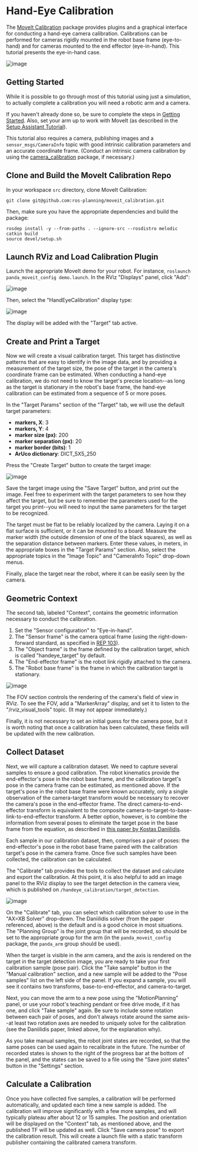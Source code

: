 # Hand-Eye Calibration

The [MoveIt
Calibration](http://www.github.com/ros-planning/moveit_calibration)
package provides plugins and a graphical interface for conducting a
hand-eye camera calibration. Calibrations can be performed for cameras
rigidly mounted in the robot base frame (eye-to-hand) and for cameras
mounted to the end effector (eye-in-hand). This tutorial presents the
eye-in-hand case.

![image](images/hand_eye_calibration_demo.jpg)

## Getting Started

While it is possible to go through most of this tutorial using just a
simulation, to actually complete a calibration you will need a robotic
arm and a camera.

If you haven't already done so, be sure to complete the steps in
[Getting Started](../getting_started/getting_started.html). Also, set
your arm up to work with MoveIt (as described in the [Setup Assistant
Tutorial](../setup_assistant/setup_assistant_tutorial.html)).

This tutorial also requires a camera, publishing images and a
`sensor_msgs/CameraInfo` topic with good intrinsic calibration
parameters and an accurate coordinate frame. (Conduct an intrinsic
camera calibration by using the
[camera\_calibration](http://wiki.ros.org/camera_calibration) package,
if necessary.)

## Clone and Build the MoveIt Calibration Repo

In your workspace `src` directory, clone MoveIt Calibration:

    git clone git@github.com:ros-planning/moveit_calibration.git

Then, make sure you have the appropriate dependencies and build the
package:

    rosdep install -y --from-paths . --ignore-src --rosdistro melodic
    catkin build
    source devel/setup.sh

## Launch RViz and Load Calibration Plugin

Launch the appropriate MoveIt demo for your robot. For instance,
`roslaunch panda_moveit_config demo.launch`. In the RViz "Displays"
panel, click "Add":

![image](images/choose_add_display.png)

Then, select the "HandEyeCalibration" display type:

![image](images/add_handeye_display.png)

The display will be added with the "Target" tab active.

## Create and Print a Target

Now we will create a visual calibration target. This target has
distinctive patterns that are easy to identify in the image data, and by
providing a measurement of the target size, the pose of the target in
the camera's coordinate frame can be estimated. When conducting a
hand-eye calibration, we do not need to know the target's precise
location--as long as the target is stationary in the robot's base frame,
the hand-eye calibration can be estimated from a sequence of 5 or more
poses.

In the "Target Params" section of the "Target" tab, we will use the
default target parameters:

-   **markers, X**: 3
-   **markers, Y**: 4
-   **marker size (px)**: 200
-   **marker separation (px)**: 20
-   **marker border (bits)**: 1
-   **ArUco dictionary**: DICT\_5X5\_250

Press the "Create Target" button to create the target image:

![image](images/aruco_target_handeye_panel.png)

Save the target image using the "Save Target" button, and print out the
image. Feel free to experiment with the target parameters to see how
they affect the target, but be sure to remember the parameters used for
the target you print--you will need to input the same parameters for the
target to be recognized.

The target must be flat to be reliably localized by the camera. Laying
it on a flat surface is sufficient, or it can be mounted to a board.
Measure the marker width (the outside dimension of one of the black
squares), as well as the separation distance between markers. Enter
these values, in meters, in the appropriate boxes in the "Target Params"
section. Also, select the appropriate topics in the "Image Topic" and
"CameraInfo Topic" drop-down menus.

Finally, place the target near the robot, where it can be easily seen by
the camera.

## Geometric Context

The second tab, labeled "Context", contains the geometric information
necessary to conduct the calibration.

1.  Set the "Sensor configuration" to "Eye-in-hand".
2.  The "Sensor frame" is the camera optical frame (using the
    right-down-forward standard, as specified in [REP
    103](https://www.ros.org/reps/rep-0103.html)).
3.  The "Object frame" is the frame defined by the calibration target,
    which is called "handeye\_target" by default.
4.  The "End-effector frame" is the robot link rigidly attached to the
    camera.
5.  The "Robot base frame" is the frame in which the calibration target
    is stationary.

![image](images/context_tab.png)

The FOV section controls the rendering of the camera's field of view in
RViz. To see the FOV, add a "MarkerArray" display, and set it to listen
to the "/rviz\_visual\_tools" topic. (It may not appear immediately.)

Finally, it is not necessary to set an initial guess for the camera
pose, but it is worth noting that once a calibration has been
calculated, these fields will be updated with the new calibration.

## Collect Dataset

Next, we will capture a calibration dataset. We need to capture several
samples to ensure a good calibration. The robot kinematics provide the
end-effector's pose in the robot base frame, and the calibration
target's pose in the camera frame can be estimated, as mentioned above.
If the target's pose in the robot base frame were known accurately, only
a single observation of the camera-target transform would be necessary
to recover the camera's pose in the end-effector frame. The direct
camera-to-end-effector transform is equivalent to the composite
camera-to-target-to-base-link-to-end-effector transform. A better
option, however, is to combine the information from several poses to
eliminate the target pose in the base frame from the equation, as
described in [this paper by Kostas
Daniilidis](https://scholar.google.com/scholar?cluster=11338617350721919587).

Each sample in our calibration dataset, then, comprises a pair of poses:
the end-effector's pose in the robot base frame paired with the
calibration target's pose in the camera frame. Once five such samples
have been collected, the calibration can be calculated.

The "Calibrate" tab provides the tools to collect the dataset and
calculate and export the calibration. At this point, it is also helpful
to add an image panel to the RViz display to see the target detection in
the camera view, which is published on
`/handeye_calibration/target_detection`.

![image](images/calibrate_tab.png)

On the "Calibrate" tab, you can select which calibration solver to use
in the "AX=XB Solver" drop-down. The Daniilidis solver (from the paper
referenced, above) is the default and is a good choice in most
situations. The "Planning Group" is the joint group that will be
recorded, so should be set to the appropriate group for the arm (in the
`panda_moveit_config` package, the `panda_arm` group should be used).

When the target is visible in the arm camera, and the axis is rendered
on the target in the target detection image, you are ready to take your
first calibration sample (pose pair). Click the "Take sample" button in
the "Manual calibration" section, and a new sample will be added to the
"Pose samples" list on the left side of the panel. If you expand a
sample, you will see it contains two transforms, base-to-end-effector,
and camera-to-target.

Next, you can move the arm to a new pose using the "MotionPlanning"
panel, or use your robot's teaching pendant or free drive mode, if it
has one, and click "Take sample" again. Be sure to include some rotation
between each pair of poses, and don't always rotate around the same
axis--at least two rotation axes are needed to uniquely solve for the
calibration (see the Daniilidis paper, linked above, for the explanation
why).

As you take manual samples, the robot joint states are recorded, so that
the same poses can be used again to recalibrate in the future. The
number of recorded states is shown to the right of the progress bar at
the bottom of the panel, and the states can be saved to a file using the
"Save joint states" button in the "Settings" section.

## Calculate a Calibration

Once you have collected five samples, a calibration will be performed
automatically, and updated each time a new sample is added. The
calibration will improve significantly with a few more samples, and will
typically plateau after about 12 or 15 samples. The position and
orientation will be displayed on the "Context" tab, as mentioned above,
and the published TF will be updated as well. Click "Save camera pose"
to export the calibration result. This will create a launch file with a
static transform publisher containing the calibrated camera transform.
